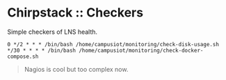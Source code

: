 # Chirpstack :: Checkers

Simple checkers of LNS health.

```crontab
0 */2 * * * /bin/bash /home/campusiot/monitoring/check-disk-usage.sh
*/30 * * * * /bin/bash /home/campusiot/monitoring/check-docker-compose.sh
```

> Nagios is cool but too complex now.

